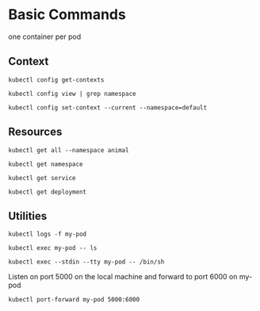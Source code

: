 # Basic Commands

one container per pod

## Context

```shell
kubectl config get-contexts
```

```shell
kubectl config view | grep namespace
```

```shell
kubectl config set-context --current --namespace=default
```

## Resources

```shell
kubectl get all --namespace animal
```

```shell
kubectl get namespace
```

```shell
kubectl get service
```

```shell
kubectl get deployment
```

## Utilities

```shell
kubectl logs -f my-pod
```

```shell
kubectl exec my-pod -- ls
```

```shell
kubectl exec --stdin --tty my-pod -- /bin/sh 
```

Listen on port 5000 on the local machine and forward to port 6000 on my-pod
```shell
kubectl port-forward my-pod 5000:6000
```
